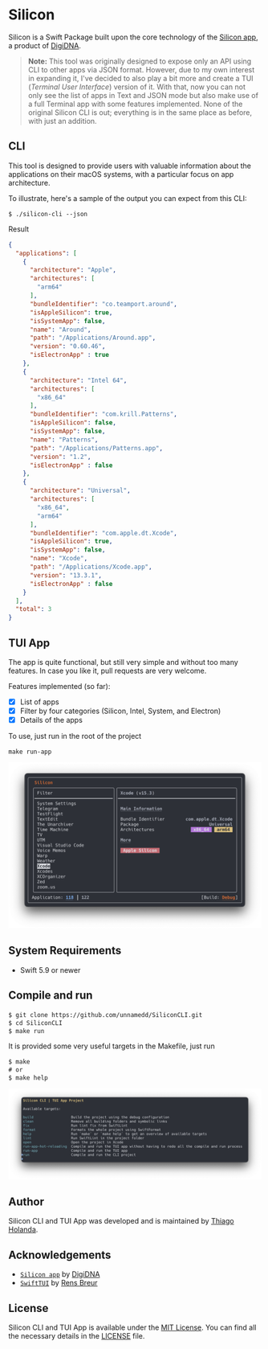 # Silicon

Silicon is a Swift Package built upon the core technology of the [Silicon app](https://github.com/DigiDNA/Silicon), a product of [DigiDNA](https://www.digidna.net).

> **Note:** This tool was originally designed to expose only an API using CLI to other apps via JSON format. However, due to my own interest in expanding it, I've decided to also play a bit more and create a TUI (_Terminal User Interface_) version of it. With that, now you can not only see the list of apps in Text and JSON mode but also make use of a full Terminal app with some features implemented. None of the original Silicon CLI is out; everything is in the same place as before, with just an addition.

## CLI

This tool is designed to provide users with valuable information about the applications on their macOS systems, with a particular focus on app architecture.

To illustrate, here's a sample of the output you can expect from this CLI:

```shell
$ ./silicon-cli --json
```

Result

```json
{
  "applications": [
    {
      "architecture": "Apple",
      "architectures": [
        "arm64"
      ],
      "bundleIdentifier": "co.teamport.around",
      "isAppleSilicon": true,
      "isSystemApp": false,
      "name": "Around",
      "path": "/Applications/Around.app",
      "version": "0.60.46",
      "isElectronApp" : true
    },
    {
      "architecture": "Intel 64",
      "architectures": [
        "x86_64"
      ],
      "bundleIdentifier": "com.krill.Patterns",
      "isAppleSilicon": false,
      "isSystemApp": false,
      "name": "Patterns",
      "path": "/Applications/Patterns.app",
      "version": "1.2",
      "isElectronApp" : false
    },
    {
      "architecture": "Universal",
      "architectures": [
        "x86_64",
        "arm64"
      ],
      "bundleIdentifier": "com.apple.dt.Xcode",
      "isAppleSilicon": true,
      "isSystemApp": false,
      "name": "Xcode",
      "path": "/Applications/Xcode.app",
      "version": "13.3.1",
      "isElectronApp" : false
    }
  ],
  "total": 3
}
```

## TUI App

The app is quite functional, but still very simple and without too many features. In case you like it, pull requests are very welcome.

Features implemented (so far):

- [x] List of apps
- [x] Filter by four categories (Silicon, Intel, System, and Electron)
- [x] Details of the apps

To use, just run in the root of the project

```shell
make run-app
```
![](docs/silicon.png)

## System Requirements

-  Swift 5.9 or newer

## Compile and run

```shell
$ git clone https://github.com/unnamedd/SiliconCLI.git
$ cd SiliconCLI
$ make run
```
It is provided some very useful targets in the Makefile, just run 
```shell
$ make
# or
$ make help 
```

![](docs/help.png)

## Author

Silicon CLI and TUI App was developed and is maintained by [Thiago Holanda](https://twitter.com/tholanda).

## Acknowledgements

- [`Silicon app`](https://github.com/DigiDNA/Silicon) by [DigiDNA](https://github.com/DigiDNA)
- [`SwiftTUI`](https://github.com/rensbreur/SwiftTUI) by [Rens Breur](https://github.com/rensbreur)

## License

Silicon CLI and TUI App is available under the [MIT License](http://opensource.org/licenses/MIT). 
You can find all the necessary details in the [LICENSE](LICENSE) file.
